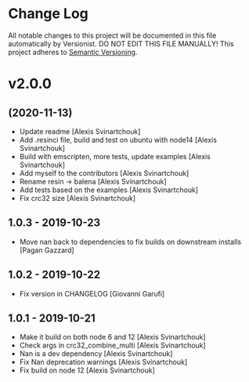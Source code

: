 # Change Log

All notable changes to this project will be documented in this file
automatically by Versionist. DO NOT EDIT THIS FILE MANUALLY!
This project adheres to [Semantic Versioning](http://semver.org/).

# v2.0.0
## (2020-11-13)

* Update readme [Alexis Svinartchouk]
* Add .resinci file, build and test on ubuntu with node14 [Alexis Svinartchouk]
* Build with emscripten, more tests, update examples [Alexis Svinartchouk]
* Add myself to the contributors [Alexis Svinartchouk]
* Rename resin -> balena [Alexis Svinartchouk]
* Add tests based on the examples [Alexis Svinartchouk]
* Fix crc32 size [Alexis Svinartchouk]

## 1.0.3 - 2019-10-23

* Move nan back to dependencies to fix builds on downstream installs [Pagan Gazzard]

## 1.0.2 - 2019-10-22

* Fix version in CHANGELOG [Giovanni Garufi]

## 1.0.1 - 2019-10-21

* Make it build on both node 6 and 12 [Alexis Svinartchouk]
* Check args in crc32_combine_multi [Alexis Svinartchouk]
* Nan is a dev dependency [Alexis Svinartchouk]
* Fix Nan deprecation warnings [Alexis Svinartchouk]
* Fix build on node 12 [Alexis Svinartchouk]
